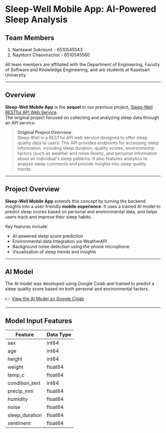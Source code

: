 # Sleep-Well Mobile App: AI-Powered Sleep Analysis

## Team Members

1. Nantawat Sukrisunt - 6510545543
2. Naytitorn Chaovirachot - 6510545560

All team members are affiliated with the Department of Engineering, Faculty of Software and
Knowledge Engineering, and are students at Kasetsart University.

---

## Overview

**Sleep-Well Mobile App** is the **sequel** to our previous
project, [Sleep-Well RESTful API Web Service](https://github.com/Nantawat6510545543/sleep-well).  
The original project focused on collecting and analyzing sleep data through an API service.

> **Original Project Overview**:  
> Sleep-Well is a RESTful API web service designed to offer sleep quality data to users. The API
> provides endpoints for accessing sleep information, including sleep duration, quality scores,
> environmental factors (such as weather and noise levels), and personal information about an
> individual's sleep patterns. It also features analytics to analyze sleep comments and provide
> insights into sleep quality trends.

---

## Project Overview

**Sleep-Well Mobile App** extends this concept by turning the backend insights into a user-friendly
**mobile experience**. It uses a trained AI model to predict sleep scores based on personal and
environmental data, and helps users track and improve their sleep habits.

Key features include:

- AI-powered sleep score prediction
- Environmental data integration via WeatherAPI
- Background noise detection using the phone microphone
- Visualization of sleep trends and insights

---

## AI Model

The AI model was developed using Google Colab and trained to predict a sleep quality score based on
both personal and environmental factors.

👉 [View the AI Model on Google Colab](https://colab.research.google.com/drive/1XVsWzQs8yWUHJDgGk5xxtxKcujiFlw_o#scrollTo=jrynZdRIu5Vg)

---

## Model Input Features

| Feature        | Data Type |
|----------------|-----------|
| sex            | int64     |
| age            | int64     |
| height         | int64     |
| weight         | float64   |
| temp_c         | float64   |
| condition_text | int64     |
| precip_mm      | float64   |
| humidity       | float64   |
| noise          | float64   |
| sleep_duration | float64   |
| sentiment      | float64   |
